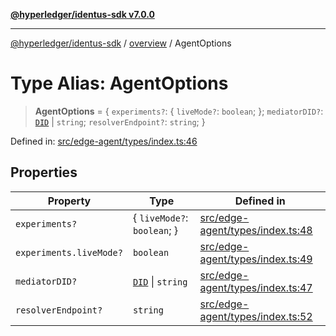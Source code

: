 [**@hyperledger/identus-sdk v7.0.0**](../../README.md)

***

[@hyperledger/identus-sdk](../../README.md) / [overview](../README.md) / AgentOptions

# Type Alias: AgentOptions

> **AgentOptions** = \{ `experiments?`: \{ `liveMode?`: `boolean`; \}; `mediatorDID?`: [`DID`](../namespaces/Domain/classes/DID.md) \| `string`; `resolverEndpoint?`: `string`; \}

Defined in: [src/edge-agent/types/index.ts:46](https://github.com/hyperledger/identus-edge-agent-sdk-ts/blob/96423ee84b124a31ce63036d9d623d1cb73a13c2/src/edge-agent/types/index.ts#L46)

## Properties

| Property | Type | Defined in |
| ------ | ------ | ------ |
| <a id="experiments"></a> `experiments?` | \{ `liveMode?`: `boolean`; \} | [src/edge-agent/types/index.ts:48](https://github.com/hyperledger/identus-edge-agent-sdk-ts/blob/96423ee84b124a31ce63036d9d623d1cb73a13c2/src/edge-agent/types/index.ts#L48) |
| `experiments.liveMode?` | `boolean` | [src/edge-agent/types/index.ts:49](https://github.com/hyperledger/identus-edge-agent-sdk-ts/blob/96423ee84b124a31ce63036d9d623d1cb73a13c2/src/edge-agent/types/index.ts#L49) |
| <a id="mediatordid"></a> `mediatorDID?` | [`DID`](../namespaces/Domain/classes/DID.md) \| `string` | [src/edge-agent/types/index.ts:47](https://github.com/hyperledger/identus-edge-agent-sdk-ts/blob/96423ee84b124a31ce63036d9d623d1cb73a13c2/src/edge-agent/types/index.ts#L47) |
| <a id="resolverendpoint"></a> `resolverEndpoint?` | `string` | [src/edge-agent/types/index.ts:52](https://github.com/hyperledger/identus-edge-agent-sdk-ts/blob/96423ee84b124a31ce63036d9d623d1cb73a13c2/src/edge-agent/types/index.ts#L52) |
